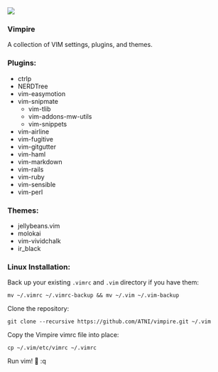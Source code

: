 <img src="http://upload.wikimedia.org/wikipedia/commons/1/19/Bela_lugosi_dracula.jpg" />

### Vimpire
A collection of VIM settings, plugins, and themes.

### Plugins:
* ctrlp
* NERDTree
* vim-easymotion
* vim-snipmate
  * vim-tlib
  * vim-addons-mw-utils
  * vim-snippets
* vim-airline
* vim-fugitive
* vim-gitgutter
* vim-haml
* vim-markdown
* vim-rails
* vim-ruby
* vim-sensible
* vim-perl

### Themes:
* jellybeans.vim
* molokai
* vim-vividchalk
* ir_black

### Linux Installation:

Back up your existing `.vimrc` and `.vim` directory if you have them:
```
mv ~/.vimrc ~/.vimrc-backup && mv ~/.vim ~/.vim-backup
```

Clone the repository:
```
git clone --recursive https://github.com/ATNI/vimpire.git ~/.vim
```

Copy the Vimpire vimrc file into place:
```
cp ~/.vim/etc/vimrc ~/.vimrc
```

Run vim! :imp:
:q
